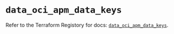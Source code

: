 # `data_oci_apm_data_keys`

Refer to the Terraform Registory for docs: [`data_oci_apm_data_keys`](https://registry.terraform.io/providers/oracle/oci/6.18.0/docs/data-sources/apm_data_keys).

